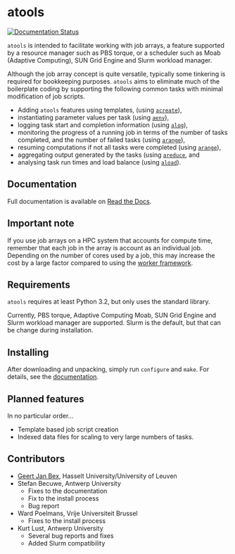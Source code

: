 # atools

[![Documentation Status](https://readthedocs.org/projects/atools/badge/?version=latest)](http://atools.readthedocs.io/en/latest/?badge=latest)

`atools` is intended to facilitate working with job arrays, a feature
supported by a resource manager such as PBS torque, or a scheduler such
as Moab (Adaptive Computing), SUN Grid Engine and Slurm workload manager.

Although the job array concept is quite versatile, typically some
tinkering is required for bookkeeping purposes.  `atools` aims to
eliminate much of the boilerplate coding by supporting the following
common tasks with minimal modification of job scripts.

* Adding `atools` features using templates,
    (using [`acreate`](docs/acreate.md)),
* instantiating parameter values per task
    (using [`aenv`](docs/aenv.md)),
* logging task start and completion information
    (using [`alog`](docs/alog.md)),
* monitoring the progress of a running job in terms of the number of tasks
    completed, and the number of failed tasks
    (using [`arange`](docs/arange.md)),
* resuming computations if not all tasks were completed
    (using [`arange`](docs/arange.md)),
* aggregating output generated by the tasks
    (using [`areduce`](docs/areduce.md), and
* analysing task run times and load balance
    (using [`aload`](docs/aload.md)).


## Documentation
Full documentation is available on
[Read the Docs](http://atools.readthedocs.io/en/latest/).


## Important note
If you use job arrays on a HPC system that accounts for compute time,
remember that each job in the array is account as an individual job.
Depending on the number of cores used by a job, this may increase the
cost by a large factor compared to using the
[worker framework](https://github.com/gjbex/worker).


## Requirements
`atools` requires at least Python 3.2, but only uses the standard
library.

Currently, PBS torque, Adaptive Computing Moab, SUN Grid Engine and
Slurm workload manager are supported.  Slurm is the default, but
that can be change during installation.


## Installing
After downloading and unpacking, simply run `configure` and `make`.  For
details, see the [documentation](http://atools.readthedocs.io/en/latest/).


## Planned features
In no particular order...
* Template based job script creation
* Indexed data files for scaling to very large numbers of tasks.


## Contributors
* [Geert Jan Bex](geertjan.bex@uhasselt.be), Hasselt University/University
    of Leuven
* Stefan Becuwe, Antwerp University
  * Fixes to the documentation
  * Fix to the install process
  * Bug report
* Ward Poelmans, Vrije Universiteit Brussel
  * Fixes to the install process
* Kurt Lust, Antwerp University
  * Several bug reports and fixes
  * Added Slurm compatibility
